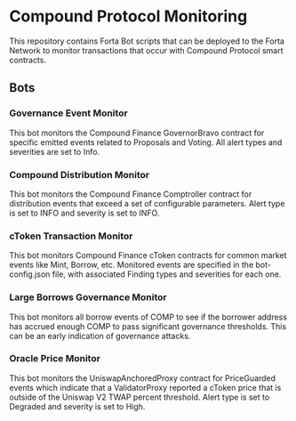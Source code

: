 # Compound Protocol Monitoring

This repository contains Forta Bot scripts that can be deployed to the Forta Network to monitor
transactions that occur with Compound Protocol smart contracts.

## Bots

### Governance Event Monitor

This bot monitors the Compound Finance GovernorBravo contract for specific emitted events related
to Proposals and Voting.  All alert types and severities are set to Info.

### Compound Distribution Monitor

This bot monitors the Compound Finance Comptroller contract for distribution events that exceed a 
set of configurable parameters. Alert type is set to INFO and severity is set to INFO.

### cToken Transaction Monitor

This bot monitors Compound Finance cToken contracts for common market events like Mint, Borrow,
etc.  Monitored events are specified in the bot-config.json file, with associated Finding types
and severities for each one.

### Large Borrows Governance Monitor

This bot monitors all borrow events of COMP to see if the borrower address has accrued enough COMP
to pass significant governance thresholds. This can be an early indication of governance attacks.

### Oracle Price Monitor

This bot monitors the UniswapAnchoredProxy contract for PriceGuarded events which indicate that
a ValidatorProxy reported a cToken price that is outside of the Uniswap V2 TWAP percent threshold.
Alert type is set to Degraded and severity is set to High.
